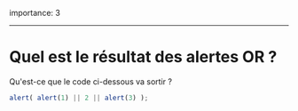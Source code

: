 importance: 3

---

# Quel est le résultat des alertes OR ?

Qu'est-ce que le code ci-dessous va sortir ?

```js
alert( alert(1) || 2 || alert(3) );
```

